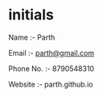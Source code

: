 # initials

Name :- Parth

Email :- parth@gmail.com

Phone No. :- 8790548310

Website :- parth.github.io
